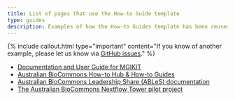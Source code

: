 ```yaml
---
title: List of pages that use the How-to Guide template
type: guides
description: Examples of how the How-to Guides template has been reused for different applications.
---
```


{% include callout.html type="important" content="If you know of another example, please let us know via [GitHub issues](https://github.com/AustralianBioCommons/how-to-guide-template/issues)." %}


- [Documentation and User Guide for MGIKIT](https://sagc-bioinformatics.github.io/mgikit/)
- [Australian BioCommons How-to Hub & How-to Guides](https://australianbiocommons.github.io/how-to-hub/index)
- [Australian BioCommons Leadership Share (ABLeS) documentation](https://australianbiocommons.github.io/ables/index)
- [The Australian BioCommons Nextflow Tower pilot project](https://australianbiocommons.github.io/nextflow-seqera/)

